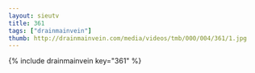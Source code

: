 ```yaml
--- 
layout: sieutv
title: 361
tags: ["drainmainvein"]
thumb: http://drainmainvein.com/media/videos/tmb/000/004/361/1.jpg
---
```

{% include drainmainvein key="361" %} 
